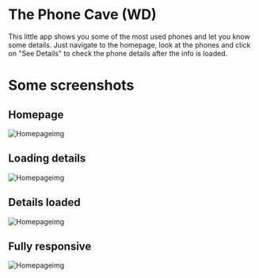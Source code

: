 # The Phone Cave (WD)

This little app shows you some of the most used phones and let you know some details.
Just navigate to the homepage, look at the phones and click on "See Details" to check the phone details after the info is loaded.

# Some screenshots

## Homepage

![Homepageimg](url "/1.png")

## Loading details

![Homepageimg](url "/2.png")

## Details loaded

![Homepageimg](url "/3.png")

## Fully responsive

![Homepageimg](url "/4.png")
